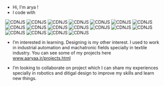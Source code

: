 -  Hi, I’m arya !
- I code with
 
![CDNJS](https://img.shields.io/badge/React-61DAFB?style=&logo=react&logoColor=black)
![CDNJS](https://img.shields.io/badge/Docker-2496ED?style=&logo=docker&logoColor=white)
![CDNJS](https://img.shields.io/badge/HTML-E34F26?style=&logo=html5&logoColor=white)
![CDNJS](https://img.shields.io/badge/CSS-1572B6?style=&logo=css3&logoColor=white)
![CDNJS](https://img.shields.io/badge/Python-3776AB?style=&logo=python&logoColor=yellow)
![CDNJS](https://img.shields.io/badge/Django-092E20?style=&logo=django&logoColor=white)
![CDNJS](https://img.shields.io/badge/NGINX-009639?style=&logo=nginx&logoColor=white)
![CDNJS](https://img.shields.io/badge/Node.JS-339933?style=&logo=node.js&logoColor=white)
![CDNJS](https://img.shields.io/badge/Bootstrap-7952B3?style=&logo=bootstrap&logoColor=white)
![CDNJS](https://img.shields.io/badge/Redis-DC382D?style=&logo=redis&logoColor=white)
![CDNJS](https://img.shields.io/badge/Redux-764ABC?style=&logo=redux&logoColor=white)
![CDNJS](https://img.shields.io/badge/Git-F05032?style=&logo=git&logoColor=white)
![CDNJS](https://img.shields.io/badge/PHP-777BB4?style=&logo=php&logoColor=white)
![CDNJS](https://img.shields.io/badge/C%20Sharp-239120?style=&logo=cSharp&logoColor=white)
![CDNJS](https://img.shields.io/badge/Unity-FFFFFF?style=&logo=unity&logoColor=black)
![CDNJS](https://img.shields.io/badge/Tailwind%20CSS-06B6D4?style=&logo=tailwindCSS&logoColor=white)
![CDNJS](https://img.shields.io/badge/Firebase-FFCA28?style=&logo=firebase&logoColor=black)
![CDNJS](https://img.shields.io/badge/PostgreSQL-4169E1?style=&logo=postgresql&logoColor=white)

-  I’m interested in learning. Designing is my other interest. I used to work in industrial automation and machatronic fields specially in textile industry. You can see some of my projects here www.aaryaa.ir/projects.html

-  I’m looking to collaborate on project which I can share my experiences specially in robotics and ditigal design to improve my skills and learn new things.

<!---
aryavaziri/aryavaziri is a ✨ special ✨ repository because its `README.md` (this file) appears on your GitHub profile.
You can click the Preview link to take a look at your changes.
--->
